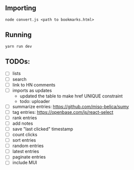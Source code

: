 ## Importing
```
node convert.js <path to bookmarks.html>
```

## Running
```
yarn run dev
```

## TODOs:

- [ ] lists
- [ ] search
- [ ] link to HN comments
- [ ] imports as updates 
   - updated the table to make href UNIQUE constraint
   - todo: uploader
- [ ] summarize entries: https://github.com/miso-belica/sumy
- [ ] tag entries: https://openbase.com/js/react-select
- [ ] rank entries
- [ ] add notes
- [ ] save "last clicked" timestamp
- [ ] count clicks
- [ ] sort entries
- [ ] random entries
- [ ] latest entries
- [ ] paginate entries
- [ ] include MUI

